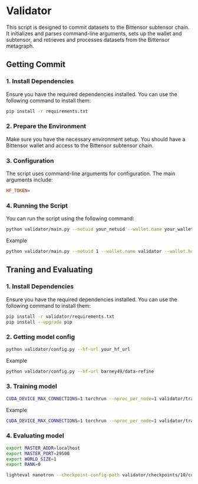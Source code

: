 # Validator

This script is designed to commit datasets to the Bittensor subtensor chain. It initializes and parses command-line arguments, sets up the wallet and subtensor, and retrieves and processes datasets from the Bittensor metagraph.

## Getting Commit

### 1. Install Dependencies

Ensure you have the required dependencies installed. You can use the following command to install them:

```bash
pip install -r requirements.txt
```

### 2. Prepare the Environment

Make sure you have the necessary environment setup. You should have a Bittensor wallet and access to the Bittensor subtensor chain.

### 3. Configuration

The script uses command-line arguments for configuration. The main arguments include:
```ini
HF_TOKEN=
```
### 4. Running the Script

You can run the script using the following command:

```bash
python validator/main.py --netuid your_netuid --wallet.name your_wallet --wallet.hotkey your_wallet_hotkey
```
Example
```bash
python validator/main.py --netuid 1 --wallet.name validator --wallet.hotkey default
```

## Traning and Evaluating

### 1. Install Dependencies

Ensure you have the required dependencies installed. You can use the following command to install them:

```bash
pip install -r validator/requirements.txt
pip install --upgrade pip
```

### 2. Getting model config

```bash
python validator/config.py --hf-url your_hf_url
```
Example
```bash
python validator/config.py --hf-url barney49/data-refine
```

### 3. Training model

```bash
CUDA_DEVICE_MAX_CONNECTIONS=1 torchrun --nproc_per_node=1 validator/train.py --config-file your_config_file
```
Example
```bash
CUDA_DEVICE_MAX_CONNECTIONS=1 torchrun --nproc_per_node=1 validator/train.py --config-file validator/config.yaml
```

### 4. Evaluating model

```bash
export MASTER_ADDR=localhost
export MASTER_PORT=29500
export WORLD_SIZE=1
export RANK=0
```

```bash
lighteval nanotron --checkpoint-config-path validator/checkpoints/10/config.yaml --lighteval-override validator/template.yaml
```